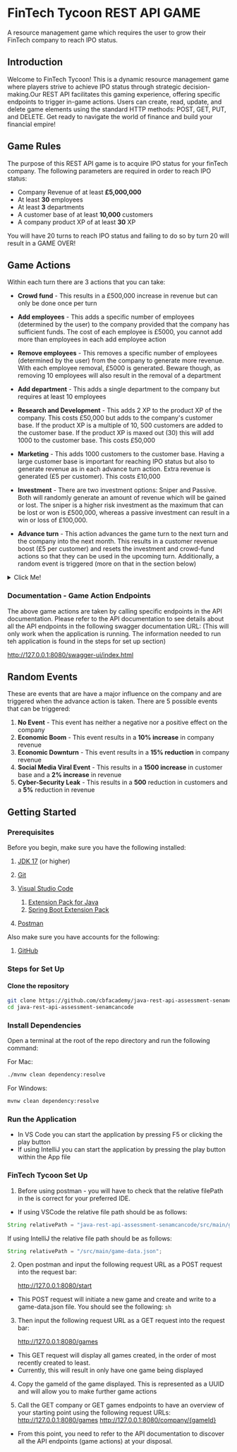 # FinTech Tycoon REST API GAME
A resource management game which requires the user to grow their FinTech company to reach IPO status. 

## Introduction
Welcome to FinTech Tycoon! This is a dynamic resource management game where players strive to achieve IPO status through strategic decision-making.Our REST API facilitates this gaming experience, offering specific endpoints to trigger in-game actions. Users can create, read, update, and delete game elements using the standard HTTP methods: POST, GET, PUT, and DELETE. Get ready to navigate the world of finance and build your financial empire!

## Game Rules
The purpose of this REST API game is to acquire IPO status for your finTech company. The following parameters are required in order to reach IPO status:
- Company Revenue of at least **£5,000,000**
- At least **30** employees
- At least **3** departments 
- A customer base of at least **10,000** customers 
- A company product XP of at least **30** XP

You will have 20 turns to reach IPO status and failing to do so by turn 20 will result in a GAME OVER!

## Game Actions
Within each turn there are 3 actions that you can take: 
- **Crowd fund** - This results in a £500,000 increase in revenue but can only be done once per turn


- **Add employees** - This adds a specific number of employees (determined by the user) to the company provided that the company has sufficient funds. The cost of each employee is £5000, you cannot add more than employees in each add employee action


- **Remove employees** - This removes a specific number of employees (determined by the user) from the company to generate more revenue. With each employee removal, £5000 is generated. Beware though, as removing 10 employees will also result in the removal of a department


- **Add department** - This adds a single department to the company but requires at least 10 employees 


- **Research and Development** - This adds 2 XP to the product XP of the company. This costs £50,000 but adds to the company's customer base. If the product XP is a multiple of 10, 500 customers are added to the customer base. If the product XP is maxed out (30) this will add 1000 to the customer base. This costs £50,000


- **Marketing** - This adds 1000 customers to the customer base. Having a large customer base is important for reaching IPO status but also to generate revenue as in each advance turn action. Extra revenue is generated (£5 per customer). This costs £10,000


- **Investment** - There are two investment options: Sniper and Passive. Both will randomly generate an amount of revenue which will be gained or lost. The sniper is a higher risk investment as the maximum that can be lost or won is £500,000, whereas a passive investment can result in a win or loss of £100,000. 


- **Advance turn** - This action advances the game turn to the next turn and the company into the next month. This results in a customer revenue boost (£5 per customer) and resets the investment and crowd-fund actions so that they can be used in the upcoming turn. Additionally, a random event is triggered (more on that in the section below)




<details> <br />
<summary> Click Me!</summary>
There are additional cheat code actions that you can take: <br />
- Money - This sets the company revenue to £9,999,999, making achieving IPO status much easier <br />
- Motherlode - This sets all the company variables to that required for IPO status, making achieving IPO status even easier!
</details>


### Documentation - Game Action Endpoints
The above game actions are taken by calling specific endpoints in the API documentation. Please refer to the API documentation to see details about all the API endpoints in the following swagger documentation URL: (This will only work when the application is running. The information needed to run teh application is found in the steps for set up section)

http://127.0.0.1:8080/swagger-ui/index.html

## Random Events
These are events that are have a major influence on the company and are triggered when the advance action is taken.
There are 5 possible events that can be triggered:
1. **No Event** - This event has neither a negative nor a positive effect on the company
2. **Economic Boom** - This event results in a **10% increase** in company revenue
3. **Economic Downturn** - This event results in a **15% reduction** in company revenue
4. **Social Media Viral Event** - This results in a **1500 increase** in customer base and a **2% increase** in revenue
5. **Cyber-Security Leak** - This results in a **500** reduction in customers and a **5%** reduction in revenue

## Getting Started

### Prerequisites
Before you begin, make sure you have the following installed:

1. [JDK 17](https://learn.microsoft.com/en-gb/java/openjdk/download#openjdk-17) (or higher)

2. [Git](https://git-scm.com/downloads)

3. [Visual Studio Code](https://code.visualstudio.com/Download)
    1. [Extension Pack for Java](https://marketplace.visualstudio.com/items?itemName=vscjava.vscode-java-pack)
    2. [Spring Boot Extension Pack](https://marketplace.visualstudio.com/items?itemName=vmware.vscode-boot-dev-pack)

4. [Postman](https://learning.postman.com/docs/getting-started/installation/installation-and-updates/)

Also make sure you have accounts for the following:

1. [GitHub](https://github.com/signup)


### Steps for Set Up

#### Clone the repository 

```sh
git clone https://github.com/cbfacademy/java-rest-api-assessment-senamcancode.git
cd java-rest-api-assessment-senamcancode
```

### Install Dependencies

Open a terminal at the root of the repo directory and run the following command: 

For Mac: 
```sh
./mvnw clean dependency:resolve
```

For Windows: 
```cmd
mvnw clean dependency:resolve
```

### Run the Application
- In VS Code you can start the application by pressing F5 or clicking the play button
- If using IntelliJ you can start the application by pressing the play button within the App file

### FinTech Tycoon Set Up
1. Before using postman - you will have to check that the relative filePath in the is correct for your preferred IDE. 
- If using VSCode the relative file path should be as follows: 
```java
String relativePath = "java-rest-api-assessment-senamcancode/src/main/game-data.json"; 
```

If using IntelliJ the relative file path should be as follows: 
```java
String relativePath = "/src/main/game-data.json";
```

2. Open postman and input the following request URL as a POST request into the request bar:

    http://127.0.0.1:8080/start
- This POST request will initiate a new game and create and write to a game-data.json file. You should see the following: 
```sh```


3. Then input the following request URL as a GET request into the request bar:

    http://127.0.0.1:8080/games 
- This GET request will display all games created, in the order of most recently created to least. 
- Currently, this will result in only have one game being displayed


4. Copy the gameId of the game displayed. This is represented as a UUID and will allow you to make further game actions


5. Call the GET company or GET games endpoints to have an overview of your starting point using the following request URLs:
    http://127.0.0.1:8080/games 
    http://127.0.0.1:8080/company/{gameId} 
- From this point, you need to refer to the API documentation to discover all the API endpoints (game actions) at your disposal.


